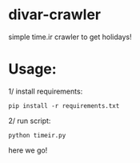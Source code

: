 # divar-crawler

simple time.ir crawler to get holidays!

# Usage:

1/ install requirements:

    pip install -r requirements.txt

2/ run script:

    python timeir.py

here we go!
